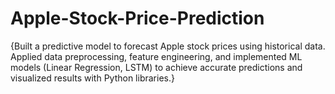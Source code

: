 # Apple-Stock-Price-Prediction
{Built a predictive model to forecast Apple stock prices using historical data. Applied data preprocessing, feature engineering, and implemented ML models (Linear Regression, LSTM) to achieve accurate predictions and visualized results with Python libraries.}
